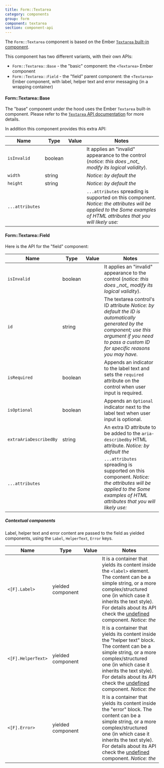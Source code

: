 ```yaml
---
title: Form::Textarea
category: components
group: form
component: textarea
section: component-api
---
```


The `Form::Textarea` component is based on the Ember [`Textarea` built-in component](https://guides.emberjs.com/release/components/built-in-components/).

This component has two different variants, with their own APIs:

*   `Form::Textarea::Base` - the "basic" component: the `<Textarea>` Ember component
*   `Form::Textarea::Field` - the "field" parent component: the `<Textarea>` Ember component, with label, helper text and error messaging (in a wrapping container)

#### Form::Textarea::Base

The "base" component under the hood uses the Ember `Textarea` built-in component. Please refer to the [`Textarea` API documentation](https://api.emberjs.com/ember/release/classes/Ember.Templates.components/methods/Textarea?anchor=Textarea) for more details.

In addition this component provides this extra API:

| Name | Type | Value | Notes |
| --- | --- | --- | --- |
| `isInvalid` | boolean |  | It applies an "invalid" appearance to the control (_notice: this does \_not\_ modify its logical validity_). |
| `width` | string |  | _Notice: by default the_ |
| `height` | string |  | _Notice: by default the_ |
| `...attributes` |  |  | `...attributes` spreading is supported on this component. _Notice: the attributes will be applied to the_ _Some examples of HTML attributes that you will likely use:_ |

#### Form::Textarea::Field

Here is the API for the "field" component:

| Name | Type | Value | Notes |
| --- | --- | --- | --- |
| `isInvalid` | boolean |  | It applies an "invalid" appearance to the control (_notice: this does \_not\_ modify its logical validity_). |
| `id` | string |  | The textarea control's ID attribute _Notice: by default the ID is automatically generated by the component; use this argument if you need to pass a custom ID for specific reasons you may have._ |
| `isRequired` | boolean |  | Appends an indicator to the label text and sets the `required` attribute on the control when user input is required. |
| `isOptional` | boolean |  | Appends an `Optional` indicator next to the label text when user input is optional. |
| `extraAriaDescribedBy` | string |  | An extra ID attribute to be added to the `aria-describedby` HTML attribute. _Notice: by default the_ |
| `...attributes` |  |  | `...attributes` spreading is supported on this component. _Notice: the attributes will be applied to the_ _Some examples of HTML attributes that you will likely use:_ |

##### Contextual components

Label, helper text and error content are passed to the field as yielded components, using the `Label`, `HelperText`, `Error` keys.

| Name | Type | Value | Notes |
| --- | --- | --- | --- |
| `<[F].Label>` | yielded component |  | It is a container that yields its content inside the `<label>` element. The content can be a simple string, or a more complex/structured one (in which case it inherits the text style). For details about its API check the [undefined](/components/form/base-elements/01_overview/) component. _Notice: the_ |
| `<[F].HelperText>` | yielded component |  | It is a container that yields its content inside the "helper text" block. The content can be a simple string, or a more complex/structured one (in which case it inherits the text style). For details about its API check the [undefined](/components/form/base-elements/01_overview/) component. _Notice: the_ |
| `<[F].Error>` | yielded component |  | It is a container that yields its content inside the "error" block. The content can be a simple string, or a more complex/structured one (in which case it inherits the text style). For details about its API check the [undefined](/components/form/base-elements/01_overview/) component. _Notice: the_ |